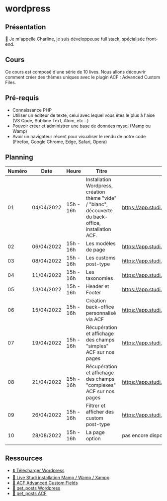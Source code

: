 # wordpress

## Présentation

👋 Je m'appelle Charline, je suis développeuse full stack, spécialisée front-end.

## Cours

Ce cours est composé d'une série de 10 lives.
Nous allons découvrir comment créer des thèmes uniques avec le plugin ACF : Advanced Custom Files.

## Pré-requis

- Connaissance PHP
- Utiliser un éditeur de texte, celui avec lequel vous êtes le plus à l'aise (VS Code, Sublime Text, Atom, etc...)
- Pouvoir créer et administrer une base de données mysql (Mamp ou Wamp)
- Avoir un navigateur récent pour visualiser le rendu de notre code (Firefox, Google Chrome, Edge, Safari, Opera)

## Planning

| Numéro | Date       | Heure     | Titre                                                                                                 | Replay                                               |
| ------ | ---------- | --------- | ----------------------------------------------------------------------------------------------------- | ---------------------------------------------------- |
| 01     | 04/04/2022 | 15h - 16h | Installation Wordpress, création thème "vide" / "blanc", découverte du back-office, installation ACF. | https://app.studi.fr/#/dashboard/events/31183/replay |
| 02     | 06/04/2022 | 15h - 16h | Les modèles de page                                                                                   | https://app.studi.fr/#/dashboard/events/31184/replay |
| 03     | 08/04/2022 | 15h - 16h | Les customs post-type                                                                                 | https://app.studi.fr/#/dashboard/events/31185/replay |
| 04     | 11/04/2022 | 15h - 16h | Les taxonomies                                                                                        | https://app.studi.fr/#/dashboard/events/31186/replay |
| 05     | 13/04/2022 | 15h - 16h | Header et Footer                                                                                      | https://app.studi.fr/#/dashboard/events/31187/replay |
| 06     | 15/04/2022 | 15h - 16h | Création back-office personnalisé via ACF                                                             | https://app.studi.fr/#/dashboard/events/31188/replay |
| 07     | 19/04/2022 | 15h - 16h | Récupération et affichage des champs "simples" ACF sur nos pages                                      | https://app.studi.fr/#/dashboard/events/31189/replay |
| 08     | 21/04/2022 | 15h - 16h | Récupération et affichage des champs "complexes" ACF sur nos pages                                    | https://app.studi.fr/#/dashboard/events/31190/replay |
| 09     | 26/04/2022 | 15h - 16h | Filtrer et afficher des custom post-type                                                              | https://app.studi.fr/#/dashboard/events/31191/replay |
| 10     | 28/08/2022 | 15h - 16h | La page option                                                                                        | pas encore disponible                                |
|        |            |           |                                                                                                       |                                                      |

## Ressources

- [⬇️ Télécharger Wordpress](https://wordpress.org/download/)
- [🎥 Live Studi installation Mamp / Wamp / Xampp](https://app.studi.fr/#/dashboard/events/28002/replay)
- [📖 ACF Advanced Custom Fields](https://www.advancedcustomfields.com/resources/)
- [📖 get_posts Wordpress](https://developer.wordpress.org/reference/functions/get_posts/)
- [📖 get_posts ACF](https://www.advancedcustomfields.com/resources/query-posts-custom-fields/)
